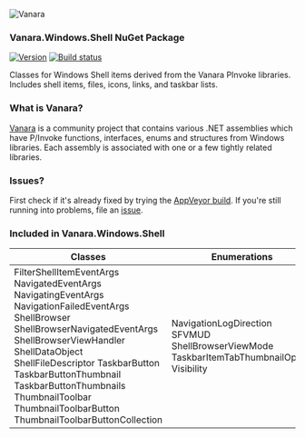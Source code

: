 ﻿![Vanara](https://raw.githubusercontent.com/dahall/Vanara/master/docs/icons/VanaraHeading.png)
### **Vanara.Windows.Shell NuGet Package**
[![Version](https://img.shields.io/nuget/v/Vanara.Windows.Shell?label=NuGet&style=flat-square)](https://github.com/dahall/Vanara/releases)
[![Build status](https://img.shields.io/appveyor/build/dahall/vanara?label=AppVeyor%20build&style=flat-square)](https://ci.appveyor.com/project/dahall/vanara)

Classes for Windows Shell items derived from the Vanara PInvoke libraries. Includes shell items, files, icons, links, and taskbar lists.

### **What is Vanara?**

[Vanara](https://github.com/dahall/Vanara) is a community project that contains various .NET assemblies which have P/Invoke functions, interfaces, enums and structures from Windows libraries. Each assembly is associated with one or a few tightly related libraries.

### **Issues?**

First check if it's already fixed by trying the [AppVeyor build](https://ci.appveyor.com/nuget/vanara-prerelease).
If you're still running into problems, file an [issue](https://github.com/dahall/Vanara/issues).

### **Included in Vanara.Windows.Shell**

Classes | Enumerations
--- | ---
FilterShellItemEventArgs NavigatedEventArgs NavigatingEventArgs NavigationFailedEventArgs ShellBrowser ShellBrowserNavigatedEventArgs ShellBrowserViewHandler ShellDataObject ShellFileDescriptor TaskbarButton TaskbarButtonThumbnail TaskbarButtonThumbnails ThumbnailToolbar ThumbnailToolbarButton ThumbnailToolbarButtonCollection  | NavigationLogDirection SFVMUD ShellBrowserViewMode TaskbarItemTabThumbnailOption Visibility           
